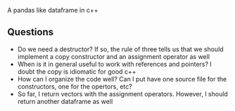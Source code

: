 A pandas like dataframe in c++

Questions
---------
* Do we need a destructor? If so, the rule of three tells us that we should
    implement a copy constructor and an assignment operator as well
* When is it in general useful to work with references and pointers? I doubt
    the copy is idiomatic for good c++
* How can I organize the code well? Can I put have one source file for the
    constructors, one for the opertors, etc?
* So far, I return vectors<double> with the assignment operators. However, I
    should return another dataframe as well
